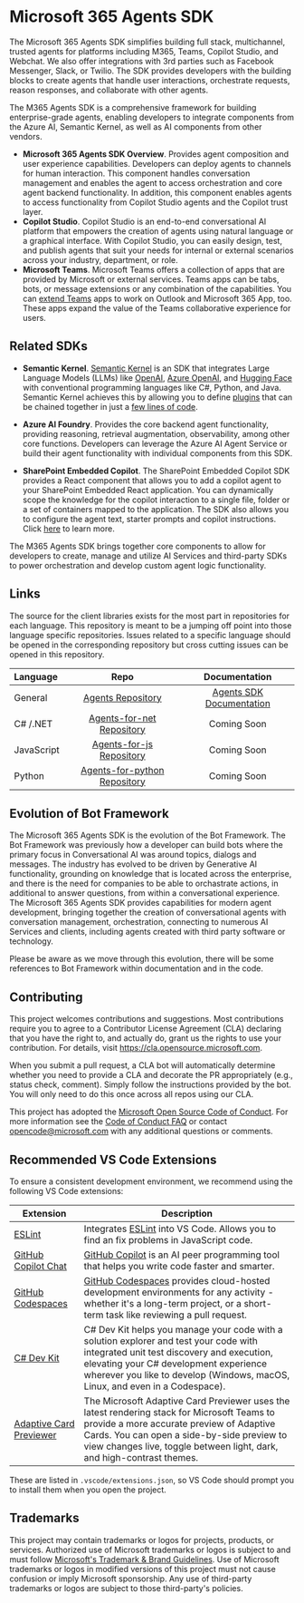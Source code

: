 # Microsoft 365 Agents SDK

The Microsoft 365 Agents SDK simplifies building full stack, multichannel, trusted agents for platforms including M365, Teams, Copilot Studio, and Webchat. We also offer integrations with 3rd parties such as Facebook Messenger, Slack, or Twilio. The SDK provides developers with the building blocks to create agents that handle user interactions, orchestrate requests, reason responses, and collaborate with other agents.

The M365 Agents SDK is a comprehensive framework for building enterprise-grade agents, enabling developers to integrate components from the Azure AI, Semantic Kernel, as well as AI components from other vendors.
 
* **Microsoft 365 Agents SDK Overview**. Provides agent composition and user experience capabilities. Developers can deploy agents to channels for human interaction. This component handles conversation management and enables the agent to access orchestration and core agent backend functionality. In addition, this component enables agents to access functionality from Copilot Studio agents and the Copilot trust layer.
* **Copilot Studio**. Copilot Studio is an end-to-end conversational AI platform that empowers the creation of agents using natural language or a graphical interface. With Copilot Studio, you can easily design, test, and publish agents that suit your needs for internal or external scenarios across your industry, department, or role.
* **Microsoft Teams**. Microsoft Teams offers a collection of apps that are provided by Microsoft or external services. Teams apps can be tabs, bots, or message extensions or any combination of the capabilities. You can [extend Teams](https://learn.microsoft.com/en-us/microsoftteams/platform/overview) apps to work on Outlook and Microsoft 365 App, too. These apps expand the value of the Teams collaborative experience for users.

## Related SDKs

* **Semantic Kernel**. [Semantic Kernel](https://learn.microsoft.com/en-us/semantic-kernel/overview/)
is an SDK that integrates Large Language Models (LLMs) like
[OpenAI](https://platform.openai.com/docs/introduction),
[Azure OpenAI](https://azure.microsoft.com/en-us/products/ai-services/openai-service),
and [Hugging Face](https://huggingface.co/)
with conventional programming languages like C#, Python, and Java. Semantic Kernel achieves this
by allowing you to define [plugins](https://learn.microsoft.com/en-us/semantic-kernel/concepts/plugins)
that can be chained together
in just a [few lines of code](https://learn.microsoft.com/en-us/semantic-kernel/ai-orchestration/chaining-functions?tabs=Csharp#using-the-runasync-method-to-simplify-your-code).

* **Azure AI Foundry**. Provides the core backend agent functionality, providing reasoning, retrieval augmentation, observability, among other core functions. Developers can leverage the Azure AI Agent Service or build their agent functionality with individual components from this SDK. 

* **SharePoint Embedded Copilot**. The SharePoint Embedded Copilot SDK provides a React component that allows you to add a copilot agent to your SharePoint Embedded React application. You can dynamically scope the knowledge for the copilot interaction to a single file, folder or a set of containers mapped to the application. The SDK also allows you to configure the agent text, starter prompts and copilot instructions. Click [here](https://github.com/microsoft/SharePoint-Embedded-Samples/blob/main/Copilot/README.md) to learn more.

The M365 Agents SDK brings together core components to allow for developers to create, manage and utilize AI Services and third-party SDKs to power orchestration and develop custom agent logic functionality.

## Links

The source for the client libraries exists for the most part in repositories for each language. This repository is meant to be a jumping off point into those language specific repositories. Issues related to a specific language should be opened in the corresponding repository but cross cutting issues can be opened in this repository.

| Language    | Repo                             | Documentation                    |
|:------------|:--------------------------------:|:--------------------------------:|
| General     |[Agents Repository]               | [Agents SDK Documentation](https://aka.ms/M365-Agents-SDK-Docs)   |
| C# /.NET    |[Agents-for-net Repository]       | Coming Soon             |
| JavaScript  |[Agents-for-js Repository]        | Coming Soon       |
| Python      |[Agents-for-python Repository]    | Coming Soon           |

## Evolution of Bot Framework

The Microsoft 365 Agents SDK is the evolution of the Bot Framework. The Bot Framework was previously how a developer can build bots where the primary focus in Conversational AI was around topics, dialogs and messages. The industry has evolved to be driven by Generative AI functionality, grounding on knowledge that is located across the enterprise, and there is the need for companies to be able to orchastrate actions, in additional to answer questions, from within a conversational experience. The Microsoft 365 Agents SDK provides capabilities for modern agent development, bringing together the creation of conversational agents with conversation management, orchestration, connecting to numerous AI Services and clients, including agents created with third party software or technology.

Please be aware as we move through this evolution, there will be some references to Bot Framework within documentation and in the code. 



## Contributing

This project welcomes contributions and suggestions.  Most contributions require you to agree to a
Contributor License Agreement (CLA) declaring that you have the right to, and actually do, grant us
the rights to use your contribution. For details, visit https://cla.opensource.microsoft.com.

When you submit a pull request, a CLA bot will automatically determine whether you need to provide
a CLA and decorate the PR appropriately (e.g., status check, comment). Simply follow the instructions
provided by the bot. You will only need to do this once across all repos using our CLA.

This project has adopted the [Microsoft Open Source Code of Conduct](https://opensource.microsoft.com/codeofconduct/).
For more information see the [Code of Conduct FAQ](https://opensource.microsoft.com/codeofconduct/faq/) or
contact [opencode@microsoft.com](mailto:opencode@microsoft.com) with any additional questions or comments.


## Recommended VS Code Extensions

To ensure a consistent development environment, we recommend using the following VS Code extensions:

|Extension  |Description  |
|---------|---------|
|[ESLint](https://marketplace.visualstudio.com/items?itemName=dbaeumer.vscode-eslint)|Integrates [ESLint](https://eslint.org/) into VS Code. Allows you to find an fix problems in JavaScript code.|
|[GitHub Copilot Chat](https://marketplace.visualstudio.com/items?itemName=GitHub.copilot-chat)|[GitHub Copilot](https://code.visualstudio.com/docs/copilot/overview) is an AI peer programming tool that helps you write code faster and smarter.|
|[GitHub Codespaces](https://marketplace.visualstudio.com/items?itemName=GitHub.codespaces)|[GitHub Codespaces](https://github.com/features/codespaces) provides cloud-hosted development environments for any activity - whether it's a long-term project, or a short-term task like reviewing a pull request.|
|[C# Dev Kit](https://marketplace.visualstudio.com/items?itemName=ms-dotnettools.csdevkit)|C# Dev Kit helps you manage your code with a solution explorer and test your code with integrated unit test discovery and execution, elevating your C# development experience wherever you like to develop (Windows, macOS, Linux, and even in a Codespace).|
|[Adaptive Card Previewer](https://marketplace.visualstudio.com/items?itemName=TeamsDevApp.vscode-adaptive-cards)|The Microsoft Adaptive Card Previewer uses the latest rendering stack for Microsoft Teams to provide a more accurate preview of Adaptive Cards. You can open a side-by-side preview to view changes live, toggle between light, dark, and high-contrast themes.|

These are listed in `.vscode/extensions.json`, so VS Code should prompt you to install them when you open the project.


## Trademarks

This project may contain trademarks or logos for projects, products, or services. Authorized use of Microsoft 
trademarks or logos is subject to and must follow 
[Microsoft's Trademark & Brand Guidelines](https://www.microsoft.com/en-us/legal/intellectualproperty/trademarks/usage/general).
Use of Microsoft trademarks or logos in modified versions of this project must not cause confusion or imply Microsoft sponsorship.
Any use of third-party trademarks or logos are subject to those third-party's policies.

[Agents Repository]: https://github.com/Microsoft/Agents
[Agents-for-net Repository]: https://github.com/Microsoft/Agents-for-net
[Agents-for-js Repository]: https://github.com/Microsoft/Agents-for-js
[Agents-for-python Repository]: https://github.com/Microsoft/Agents-for-python

[Official Agents Documentation]: https://aka.ms/AgentsFramework
[.NET Documentation]: https://aka.ms/Agents-net-docs
[JavaScript Documentation]: https://aka.ms/agents-js-docs
[Python Documentation]: https://aka.ms/agents-python-docs
